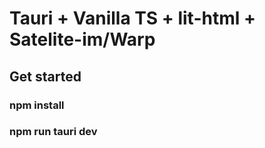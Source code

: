 # Tauri + Vanilla TS + lit-html + Satelite-im/Warp


## Get started
### npm install
### npm run tauri dev
